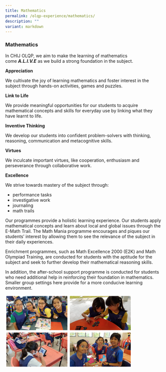 ```yaml
---
title: Mathematics
permalink: /olqp-experience/mathematics/
description: ""
variant: markdown
---
```

### Mathematics

In CHIJ OLQP, we aim to make the learning of mathematics come&nbsp;**_A.L.I.V.E_**&nbsp;as we build a strong foundation in the subject.

  

**Appreciation**

We cultivate the joy of learning mathematics and foster interest in the subject through hands-on activities, games and puzzles.

  

**Link to Life**

We provide meaningful opportunities for our students to acquire mathematical concepts and skills for everyday use by linking what they have learnt to life.

  

**Inventive Thinking**

We develop our students into confident problem-solvers with thinking, reasoning, communication and metacognitive skills.

  

**Virtues**

We inculcate important virtues, like cooperation, enthusiasm and perseverance through collaborative work.

  

**Excellence**

We strive towards mastery of the subject through:

  

*   performance tasks
*   investigative work
*   journaling
*   math trails

  

Our programmes provide a holistic learning experience. Our students apply mathematical concepts and learn about local and global issues through the E-Math Trail. The Math Mania programme encourages and piques our students’ interest by allowing them to see the relevance of the subject in their daily experiences.

  

Enrichment programmes, such as Math Excellence 2000 (E2K) and Math Olympiad Training, are conducted for students with the aptitude for the subject and seek to further develop their mathematical reasoning skills.

  

In addition, the after-school support programme is conducted for students who need additional help in reinforcing their foundation in mathematics. Smaller group settings here provide for a more conducive learning environment.

<img src="/images/mathematics.png" style="width:80%">